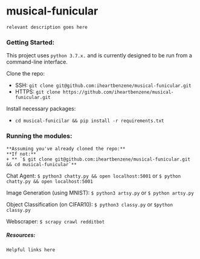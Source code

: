 # musical-funicular
`relevant description goes here`

### Getting Started:
This project uses `python 3.7.x.` and is currently designed to be run from a command-line interface.

Clone the repo:
+ SSH: `git clone git@github.com:iheartbenzene/musical-funicular.git`
+ HTTPS: `git clone https://github.com/iheartbenzene/musical-funicular.git`

Install necessary packages:
+ `cd musical-funicilar && pip install -r requirements.txt`

### Running the modules:
~~~
**Assuming you've already cloned the repo:**
**If not:**
+ ** `$ git clone git@github.com:iheartbenzene/musical-funicular.git && cd musical-funicular`**
~~~

Chat Agent: `$ python3 chatty.py && open localhost:5001` or `$ python chatty.py && open localhost:5001`

Image Generation (using MNIST): `$ python3 artsy.py` or `$ python artsy.py`

Object Classification (on CIFAR10): `$ python3 classy.py` or `$python classy.py`

Webscraper: `$ scrapy crawl redditbot`

##### Resources:

`Helpful links here`
